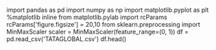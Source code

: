 import pandas as pd
import numpy as np
import matplotlib.pyplot as plt
%matplotlib inline
from matplotlib.pylab import rcParams
rcParams['figure.figsize'] = 20,10
from sklearn.preprocessing import MinMaxScaler
scaler = MinMaxScaler(feature_range=(0, 1))
df = pd.read_csv('TATAGLOBAL.csv')
df.head()
